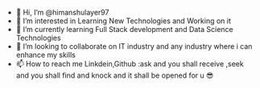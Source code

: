 - 👋 Hi, I’m @himanshulayer97
- 👀 I’m interested in Learning New Technologies and Working on it
- 🌱 I’m currently learning Full Stack development and Data Science Technologies
- 💞️ I’m looking to collaborate on IT industry and any industry where i can enhance my skills
- 📫 How to reach me Linkdein,Github :ask and you shall receive ,seek and you shall find and knock and it shall be opened for u 😎

<!---
himanshulayer97/himanshulayer97 is a ✨ special ✨ repository because its `README.md` (this file) appears on your GitHub profile.
You can click the Preview link to take a look at your changes.
--->

